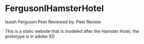 # FergusonIHamsterHotel

Isaiah Ferguson
Peer Reviewed by:
Peer Review



This is a static website that is modeled after the Hamster Hotel, the prototype is in adobe XD
